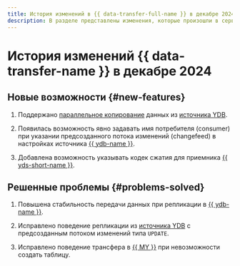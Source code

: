 ```yaml
---
title: История изменений в {{ data-transfer-full-name }} в декабре 2024
description: В разделе представлены изменения, которые произошли в сервисе {{ data-transfer-name }} в декабре 2024 года.
---
```


# История изменений {{ data-transfer-name }} в декабре 2024

## Новые возможности {#new-features}


1. Поддержано [параллельное копирование](../concepts/sharded.md) данных из [источника YDB](../operations/endpoint/source/ydb.md).

1. Появилась возможность явно задавать имя потребителя (consumer) при указании предсозданного потока изменений (changefeed) в настройках источника [{{ ydb-name }}](../operations/endpoint/source/ydb.md).


1. Добавлена возможность указывать кодек сжатия для приемника [{{ yds-short-name }}](../operations/endpoint/target/data-streams.md).


## Решенные проблемы {#problems-solved}

1. Повышена стабильность передачи данных при репликации в [{{ ydb-name }}](../operations/endpoint/target/yandex-database.md).

1. Исправлено поведение репликации из [источника YDB](../operations/endpoint/source/ydb.md) с предсозданным потоком изменений типа `UPDATE`.

1. Исправлено поведение трансфера в [{{ MY }}](../operations/endpoint/target/mysql.md) при невозможности создать таблицу.

